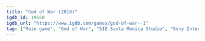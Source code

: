 ```yaml
---
title: "God of War (2018)"
igdb_id: 19560
igdb_url: "https://www.igdb.com/games/god-of-war--1"
tag: ["Main game", "God of War", "SIE Santa Monica Studio", "Sony Interactive Entertainment", "Jetpack Interactive", "Role-playing (RPG)", "Hack and slash/Beat 'em up", "Adventure", "Single player", "Third person", "Action", "Fantasy", "Historical"]
---
```

